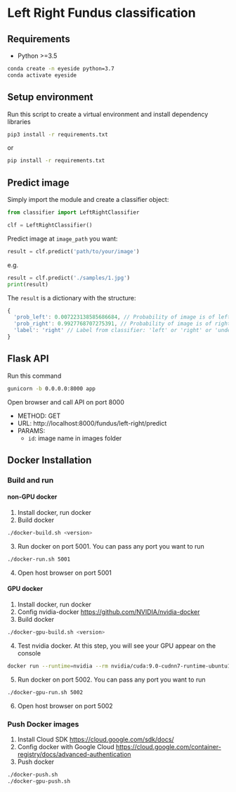 # Left Right Fundus classification

## Requirements
- Python >=3.5

```bash
conda create -n eyeside python=3.7
conda activate eyeside
```

## Setup environment
Run this script to create a virtual environment and install dependency libraries

```bash
pip3 install -r requirements.txt
```
or
```bash
pip install -r requirements.txt
```

## Predict image
Simply import the module and create a classifier object:
```python
from classifier import LeftRightClassifier

clf = LeftRightClassifier()
```
Predict image at `image_path` you want:
```python
result = clf.predict('path/to/your/image')
```

e.g.
```python
result = clf.predict('./samples/1.jpg')
print(result)
```

The `result` is a dictionary with the structure:
```javascript
{
  'prob_left': 0.007223138585686684, // Probability of image is of left eye
  'prob_right': 0.9927768707275391, // Probability of image is of right eye
  'label': 'right' // Label from classifier: 'left' or 'right' or 'undetermined'
}
```

## Flask API
Run this command
```bash
gunicorn -b 0.0.0.0:8000 app
```
Open browser and call API on port 8000
- METHOD: GET
- URL: http://localhost:8000/fundus/left-right/predict
- PARAMS:
  - `id`: image name in images folder

## Docker Installation

### Build and run

#### non-GPU docker
1. Install docker, run docker
2. Build docker
```bash
./docker-build.sh <version>
```
3. Run docker on port 5001. You can pass any port you want to run
```bash
./docker-run.sh 5001
```
4. Open host browser on port 5001

#### GPU docker
1. Install docker, run docker
2. Config nvidia-docker https://github.com/NVIDIA/nvidia-docker
3. Build docker
```bash
./docker-gpu-build.sh <version>
```
4. Test nvidia docker. At this step, you will see your GPU appear on the console
```bash
docker run --runtime=nvidia --rm nvidia/cuda:9.0-cudnn7-runtime-ubuntu16.04 nvidia-smi
```
5. Run docker on port 5002. You can pass any port you want to run
```bash
./docker-gpu-run.sh 5002
```
6. Open host browser on port 5002

### Push Docker images

1. Install Cloud SDK https://cloud.google.com/sdk/docs/
2. Config docker with Google Cloud https://cloud.google.com/container-registry/docs/advanced-authentication
3. Push docker
```bash
./docker-push.sh
./docker-gpu-push.sh
```
